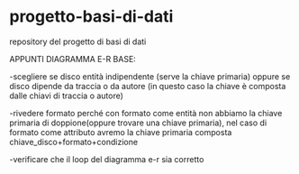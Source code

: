 # progetto-basi-di-dati
repository del progetto di basi di dati


APPUNTI DIAGRAMMA E-R BASE: 

-scegliere se disco entità indipendente (serve la chiave primaria) oppure se disco dipende da traccia o da autore (in questo caso la chiave è composta dalle chiavi di traccia o autore) 

-rivedere formato perché con formato come entità non abbiamo la chiave primaria di doppione(oppure trovare una chiave primaria), nel caso di formato come attributo avremo la chiave primaria composta chiave_disco+formato+condizione 

-verificare che il loop del diagramma e-r sia corretto 
